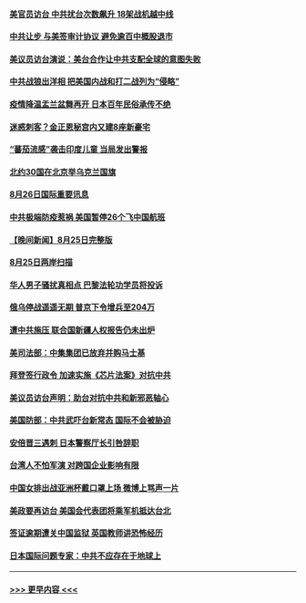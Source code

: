 #### [美官员访台 中共扰台次数飙升 18架战机越中线](../pages/prog202/a103511660.md?t=08270101) 
#### [中共让步 与美签审计协议 避免逾百中概股退市](../pages/prog202/a103511617.md?t=08270101) 
#### [美议员访台演说：美台合作让中共支配全球的意图失败](../pages/prog202/a103511619.md?t=08270101) 
#### [中共战狼出洋相 把美国内战和打二战列为“侵略”](../pages/prog202/a103511020.md?t=08270101) 
#### [疫情降温盂兰盆舞再开 日本百年民俗承传不绝](../pages/prog202/a103511514.md?t=08270101) 
#### [迷惑刺客？金正恩秘宫内又建8座新豪宅](../pages/prog202/a103511530.md?t=08270101) 
#### [“蕃茄流感”袭击印度儿童 当局发出警报](../pages/prog202/a103511516.md?t=08270101) 
#### [北约30国在北京举乌克兰国旗](../pages/prog202/a103511506.md?t=08270101) 
#### [8月26日国际重要讯息](../pages/prog202/a103511504.md?t=08270101) 
#### [中共极端防疫惹祸 美国暂停26个飞中国航班](../pages/prog202/a103511330.md?t=08270101) 
#### [【晚间新闻】8月25日完整版](../pages/prog202/a103511307.md?t=08270101) 
#### [8月25日两岸扫描](../pages/prog202/a103511161.md?t=08270101) 
#### [华人男子骚扰真相点 巴黎法轮功学员将投诉](../pages/prog202/a103511153.md?t=08270101) 
#### [俄乌停战遥遥无期 普京下令增兵至204万](../pages/prog202/a103511146.md?t=08270101) 
#### [遭中共施压 联合国新疆人权报告仍未出炉](../pages/prog202/a103511151.md?t=08270101) 
#### [美司法部：中集集团已放弃并购马士基](../pages/prog202/a103511057.md?t=08270101) 
#### [拜登签行政令 加速实施《芯片法案》对抗中共](../pages/prog202/a103511029.md?t=08270101) 
#### [美议员访台声明：助台对抗中共和新邪恶轴心](../pages/prog202/a103510986.md?t=08270101) 
#### [美国防部：中共武吓台新常态 国际不会被胁迫](../pages/prog202/a103510968.md?t=08270101) 
#### [安倍晋三遇刺 日本警察厅长引咎辞职](../pages/prog202/a103510966.md?t=08270101) 
#### [台湾人不怕军演 对跨国企业影响有限](../pages/prog202/a103510972.md?t=08270101) 
#### [中国女排出战亚洲杯戴口罩上场 微博上骂声一片](../pages/prog202/a103510890.md?t=08270101) 
#### [美政要再访台 美国会代表团将乘军机抵达台北](../pages/prog202/a103510772.md?t=08270101) 
#### [签证逾期遭关中国监狱 英国教师讲恐怖经历](../pages/prog202/a103510712.md?t=08270101) 
#### [日本国际问题专家：中共不应存在于地球上](../pages/prog202/a103510684.md?t=08270101) 

----
#### [ >>> 更早内容 <<< ](../indexes/prog202-earlier.md)
